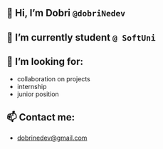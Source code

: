 ## 👋 Hi, I’m Dobri `@dobriNedev`
## 🌱 I’m currently student `@ SoftUni`
## 💞️ I’m looking for:
- collaboration on projects
- internship
- junior position 
## 📫 Contact me:
- dobrinedev@gmail.com

<!---
dobriNedev/dobriNedev is a ✨ special ✨ repository because its `README.md` (this file) appears on your GitHub profile.
You can click the Preview link to take a look at your changes.
--->
